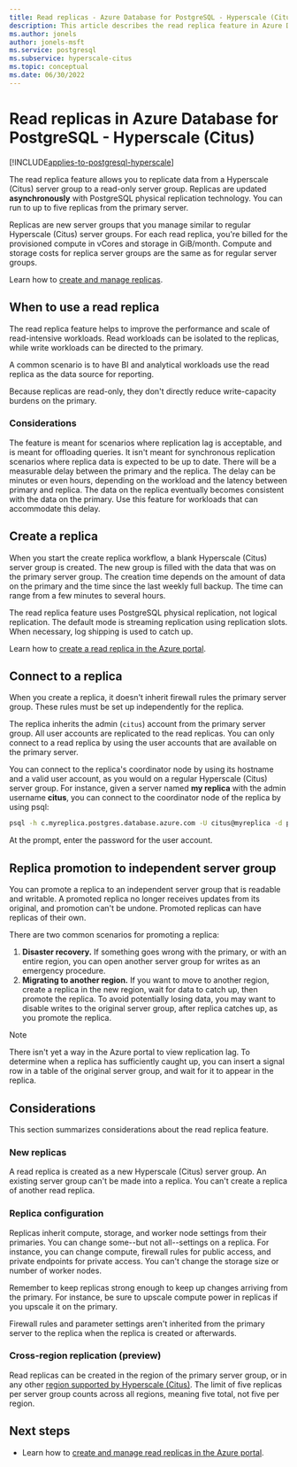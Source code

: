 ```yaml
---
title: Read replicas - Azure Database for PostgreSQL - Hyperscale (Citus)
description: This article describes the read replica feature in Azure Database for PostgreSQL - Hyperscale (Citus).
ms.author: jonels
author: jonels-msft
ms.service: postgresql
ms.subservice: hyperscale-citus
ms.topic: conceptual
ms.date: 06/30/2022
---
```


# Read replicas in Azure Database for PostgreSQL - Hyperscale (Citus)

[!INCLUDE[applies-to-postgresql-hyperscale](../includes/applies-to-postgresql-hyperscale.md)]

The read replica feature allows you to replicate data from a Hyperscale (Citus)
server group to a read-only server group. Replicas are updated
**asynchronously** with PostgreSQL physical replication technology. You can
run to up to five replicas from the primary server.

Replicas are new server groups that you manage similar to regular Hyperscale
(Citus) server groups. For each read replica, you're billed for the provisioned
compute in vCores and storage in GiB/month. Compute and storage costs for
replica server groups are the same as for regular server groups.

Learn how to [create and manage replicas](howto-read-replicas-portal.md).

## When to use a read replica

The read replica feature helps to improve the performance and scale of
read-intensive workloads. Read workloads can be isolated to the replicas, while
write workloads can be directed to the primary.

A common scenario is to have BI and analytical workloads use the read replica
as the data source for reporting.

Because replicas are read-only, they don't directly reduce write-capacity
burdens on the primary.

### Considerations

The feature is meant for scenarios where replication lag is acceptable, and is
meant for offloading queries. It isn't meant for synchronous replication
scenarios where replica data is expected to be up to date. There will be a
measurable delay between the primary and the replica. The delay can be minutes
or even hours, depending on the workload and the latency between primary and
replica.  The data on the replica eventually becomes consistent with the
data on the primary. Use this feature for workloads that can accommodate this
delay. 

## Create a replica

When you start the create replica workflow, a blank Hyperscale (Citus) server
group is created. The new group is filled with the data that was on the primary
server group. The creation time depends on the amount of data on the primary
and the time since the last weekly full backup. The time can range from a few
minutes to several hours.

The read replica feature uses PostgreSQL physical replication, not logical
replication. The default mode is streaming replication using replication slots.
When necessary, log shipping is used to catch up.

Learn how to [create a read replica in the Azure
portal](howto-read-replicas-portal.md).

## Connect to a replica

When you create a replica, it doesn't inherit firewall rules the primary
server group. These rules must be set up independently for the replica.

The replica inherits the admin (`citus`) account from the primary server group.
All user accounts are replicated to the read replicas. You can only connect to
a read replica by using the user accounts that are available on the primary
server.

You can connect to the replica's coordinator node by using its hostname and a
valid user account, as you would on a regular Hyperscale (Citus) server group.
For instance, given a server named **my replica** with the admin username
**citus**, you can connect to the coordinator node of the replica by using
psql:

```bash
psql -h c.myreplica.postgres.database.azure.com -U citus@myreplica -d postgres
```

At the prompt, enter the password for the user account.

## Replica promotion to independent server group

You can promote a replica to an independent server group that is readable and
writable. A promoted replica no longer receives updates from its original, and
promotion can't be undone. Promoted replicas can have replicas of their own.

There are two common scenarios for promoting a replica:

1. **Disaster recovery.** If something goes wrong with the primary, or with an
   entire region, you can open another server group for writes as an emergency
   procedure.
2. **Migrating to another region.** If you want to move to another region,
   create a replica in the new region, wait for data to catch up, then promote
   the replica.  To avoid potentially losing data, you may want to disable writes
   to the original server group, after replica catches up, as you promote the
   replica.

> [!NOTE]
>
> There isn't yet a way in the Azure portal to view replication lag. To
> determine when a replica has sufficiently caught up, you can insert a signal
> row in a table of the original server group, and wait for it to appear in the
> replica.

## Considerations

This section summarizes considerations about the read replica feature.

### New replicas

A read replica is created as a new Hyperscale (Citus) server group. An existing
server group can't be made into a replica. You can't create a replica of
another read replica.

### Replica configuration

Replicas inherit compute, storage, and worker node settings from their
primaries. You can change some--but not all--settings on a replica.  For
instance, you can change compute, firewall rules for public access, and private
endpoints for private access. You can't change the storage size or number of
worker nodes.

Remember to keep replicas strong enough to keep up changes arriving from the
primary. For instance, be sure to upscale compute power in replicas if you
upscale it on the primary.

Firewall rules and parameter settings aren't inherited from the primary server
to the replica when the replica is created or afterwards.

### Cross-region replication (preview)

Read replicas can be created in the region of the primary server group, or in
any other [region supported by Hyperscale (Citus)](resources-regions.md). The
limit of five replicas per server group counts across all regions, meaning five
total, not five per region.

## Next steps

* Learn how to [create and manage read replicas in the Azure
  portal](howto-read-replicas-portal.md).
